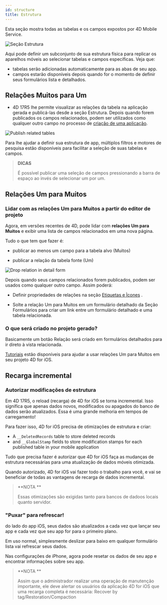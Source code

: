 ```yaml
---
id: structure
title: Estrutura
---
```


Esta seção mostra todas as tabelas e os campos expostos por 4D Mobile Service.

![Seção Estrutura](assets/en/project-editor/Structure-section-4D-for-iOS.png)

Aqui pode definir um subconjunto de sua estrutura física para replicar os aparelhos móveis ao selecionar tabelas e campos específicas. Veja que:

* tabelas serão adicionadas automaticamente para as abas de seu app.
* campos estarão disponíveis depois quando for o momento de definir seus formulários lista e detalhados.

## Relações Muitos para Um

* 4D 17R5 lhe permite visualizar as relações da tabela na aplicação gerada e publicá-las desde a seção Estrutura. Depois quando forem publicados os campos relacionados, podem ser utilizados como qualquer outro campo no processo de [criação de uma aplicação](many-to-one-relations.html).

![Publish related tables](assets/en/project-editor/Structure-section-N-to-1-relations-4D-for-iOS.png)

Para lhe ajudar a definir sua estrutura de app, múltiplos filtros e motores de pesquisa estão disponíveis para facilitar a seleção de suas tabelas e campos.

> **DICAS**
> 
> É possível publicar uma seleção de campos pressionando a barra de espaço ao invés de selecionar um por um.


## Relações Um para Muitos

### Lidar com as relações Um para Muitos a partir do editor de projeto

Agora, em versões recentes de 4D, pode lidar com  **relações Um para Muitos** e exibir uma lista de campos relacionados em uma nova página.

Tudo o que tem que fazer é:

* publicar ao menos um campo para a tabela alvo (Muitos)

* publicar a relação da tabela fonte (Um)

![Drop relation in detail form](assets/en/project-editor/Structure-1-to-N-relations-4D-for-iOS.png)

Depois quando seus campos relacionados forem publicados, podem ser usados como qualquer outro campo. Assim poderá:

* Definir propriedades de relações na seção [Etiquetas e Ìcones](labels-and-icons.html#relations-properties) .

* Solte a relação Um para Muitos em um formulário detalhado da Seção Formulários para criar um link entre um formulário detalhado e uma tabela relacionada.

### O que será criado no projeto gerado?

Basicamente um botão Relação será criado em formulários detalhados para ir direto à vista relacionada.

[Tutoriais](one-to-many-relations.html) estão disponíveis para ajudar a usar relações Um para Muitos em seu projeto 4D for iOS.



## Recarga incremental

### Autorizar modificações de estrutura

Em 4D 17R5, o reload (recarga) de 4D for iOS se torna incremental. Isso significa que apenas dados novos, modificados ou apagados do banco de dados serão atualizados. Essa é uma grande melhoria em tempos de carregamento!

Para fazer isso, 4D for iOS precisa de otimizações de estrutura e criar:

* A `__DeletedRecords` table to store deleted records
* and `__GlobalStamp` fields to store modification stamps for each published table in your mobile application

Tudo que precisa fazer é autorizar que 4D for iOS faça as mudanças de estrutura necessárias para uma atualização de dados móveis otimizada.

Quando autorizado, 4D for iOS vai fazer todo o trabalho para você, e vai se beneficiar de todas as vantagens de recarga de dados incremental.

> **NOTA **
> 
> Essas otimizações são exigidas tanto para bancos de dadoos locais quanto servidor.


### "Puxar" para refrescar!

do lado do app iOS, seus dados são atualizados a cada vez que lançar seu app e cada vez que seu app for para o primeiro plano.

Em uso normal, simplesmente deslizar para baixo em qualquer formulário lista vai refrescar seus dados.

Nas configurações de iPhone, agora pode resetar os dados de seu app e encontrar informações sobre seu app.

> **NOTA **
> 
> Assim que o administrador realizar uma operação de manutenção importante, ele deve alertar os usuários da aplicação 4D for iOS que uma recarga completa é necessária: Recover by tag/Restoration/Compaction
